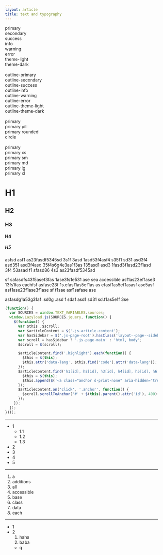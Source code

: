 ```yaml
---
layout: article
title: text and typography
---
```


<p>
  <div class="button button--primary">
  primary
  </div>
  <div class="button button--secondary">
  secondary
  </div>
  <div class="button button--success">
  success
  </div>
  <div class="button button--info">
  info
  </div>
  <div class="button button--warning">
  warning
  </div>
  <div class="button button--error">
  error
  </div>
  <div class="button button--theme-light">
  theme-light
  </div>
  <div class="button button--theme-dark">
  theme-dark
  </div>
  
  <br>

  <div class="button button--outline-primary">
  outline-primary
  </div>
  <div class="button button--outline-secondary">
  outline-secondary
  </div>
  <div class="button button--outline-success">
  outline-success
  </div>
  <div class="button button--outline-info">
  outline-info
  </div>
  <div class="button button--outline-warning">
  outline-warning
  </div>
  <div class="button button--outline-error">
  outline-error
  </div>
  <div class="button button--outline-theme-light">
  outline-theme-light
  </div>
  <div class="button button--outline-theme-dark">
  outline-theme-dark
  </div>

  <br>

  <div class="button button--outline-primary">
  primary
  </div>
  <div class="button button--outline-primary button--pill">
  primary pill
  </div>
  <div class="button button--outline-primary button--rounded">
  primary rounded
  </div> 
  <div class="button button--outline-primary button--circle">
  circle
  </div>

  <br>

  <div class="button button--primary">
  primary
  </div>
  <div class="button button--primary button--pill button--xs">
  primary xs
  </div>
  <div class="button button--primary button--pill button--sm">
  primary sm
  </div>
  <div class="button button--primary button--pill button--md">
  primary md
  </div>
  <div class="button button--primary button--pill button--lg">
  primary lg
  </div>
  <div class="button button--primary button--pill button--xl">
  primary xl
  </div>
</p>


# H1
## H2
### H3
#### H4
##### H5

asfsd  asf1 as23fasdf5345sd 3s1f 3asd 1asd53f4asf4 s35f1 sd31 asd3f4 asd351 asd3f4asd 35f4s6g4e3as1f3as 135asd1 asd3 1fasd3f1asd23f1asd 3f4 53asad f1 sfasd86 4s3 as23fasdf5345sd

sf safasdfs43f5asef3fas 1ase3fs1e531 ase sea accessible
asf1as23ef1ase3 13fs1fas eachfsf 
asfase23f 1s.efasf1as5ef1as as efasf1as5ef1asasf ase5asf
 asf1ase23f1ase3f1ase sf f1sae 
  asf1safase ase 

asfasdg1a53g31af .sd0g .asd
f sdaf asd1 sd31 sd.f1as5e1f 3se 

```js
(function() {
  var SOURCES = window.TEXT_VARIABLES.sources;
  window.Lazyload.js(SOURCES.jquery, function() {
    $(function() {
      var $this ,$scroll;
      var $articleContent = $('.js-article-content');
      var hasSidebar = $('.js-page-root').hasClass('layout--page--sidebar');
      var scroll = hasSidebar ? '.js-page-main' : 'html, body';
      $scroll = $(scroll);

      $articleContent.find('.highlight').each(function() {
        $this = $(this);
        $this.attr('data-lang', $this.find('code').attr('data-lang'));
      });
      $articleContent.find('h1[id], h2[id], h3[id], h4[id], h5[id], h6[id]').each(function() {
        $this = $(this);
        $this.append($('<a class="anchor d-print-none" aria-hidden="true"></a>').html('<i class="fas fa-anchor"></i>'));
      });
      $articleContent.on('click', '.anchor', function() {
        $scroll.scrollToAnchor('#' + $(this).parent().attr('id'), 400);
      });
    });
  });
})();
```

---

+ 1
  + 1.1
  + 1.2
  + 1.3
+ 2 
+ 3
+ 4 
+ 5 

---

1. a
  1. additions
  1. all
  1. accessible
1. base 
1. class
1. data
1. each 

---

+ 1
+ 2 
  1. haha
  2. baba
    + q
